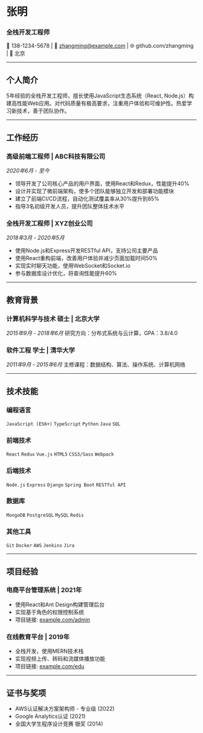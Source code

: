 # 张明
### 全栈开发工程师

📱 138-1234-5678 | 📧 zhangming@example.com | 🌐 github.com/zhangming | 📍 北京

---

## 个人简介
5年经验的全栈开发工程师，擅长使用JavaScript生态系统（React, Node.js）构建高性能Web应用。对代码质量有极高要求，注重用户体验和可维护性。热爱学习新技术，善于团队协作。

---

## 工作经历

### 高级前端工程师 | ABC科技有限公司
_2020年6月 - 至今_
- 领导开发了公司核心产品的用户界面，使用React和Redux，性能提升40%
- 设计并实现了微前端架构，使多个团队能够独立开发和部署功能模块
- 建立了前端CI/CD流程，自动化测试覆盖率从30%提升到85%
- 指导3名初级开发人员，提升团队整体技术水平

### 全栈开发工程师 | XYZ创业公司
_2018年3月 - 2020年5月_
- 使用Node.js和Express开发RESTful API，支持公司主要产品
- 使用React重构前端，改善用户体验并减少页面加载时间50%
- 实现实时聊天功能，使用WebSocket和Socket.io
- 参与数据库设计优化，将查询性能提升60%

---

## 教育背景

### 计算机科学与技术 硕士 | 北京大学
_2015年9月 - 2018年6月_
研究方向：分布式系统与云计算，GPA：3.8/4.0

### 软件工程 学士 | 清华大学
_2011年9月 - 2015年6月_
主修课程：数据结构、算法、操作系统、计算机网络

---

## 技术技能

### 编程语言
`JavaScript (ES6+)` `TypeScript` `Python` `Java` `SQL`

### 前端技术
`React` `Redux` `Vue.js` `HTML5` `CSS3/Sass` `Webpack`

### 后端技术
`Node.js` `Express` `Django` `Spring Boot` `RESTful API`

### 数据库
`MongoDB` `PostgreSQL` `MySQL` `Redis`

### 其他工具
`Git` `Docker` `AWS` `Jenkins` `Jira`

---

## 项目经验

### 电商平台管理系统 | 2021年
- 使用React和Ant Design构建管理后台
- 实现基于角色的权限控制系统
- 项目链接: [example.com/admin](https://example.com/admin)

### 在线教育平台 | 2019年
- 全栈开发，使用MERN技术栈
- 实现视频上传、转码和流媒体播放功能
- 项目链接: [example.com/edu](https://example.com/edu)

---

## 证书与奖项
- AWS认证解决方案架构师 - 专业级 (2022)
- Google Analytics认证 (2021)
- 全国大学生程序设计竞赛 银奖 (2014)
